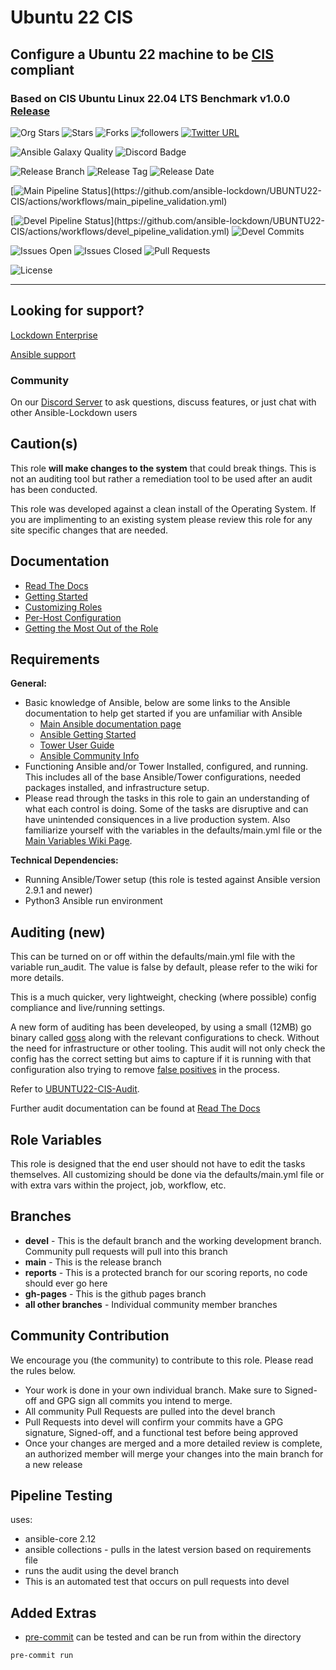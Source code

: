 # Ubuntu 22 CIS

## Configure a Ubuntu 22 machine to be [CIS](https://www.cisecurity.org/cis-benchmarks/) compliant

### Based on CIS Ubuntu Linux 22.04 LTS Benchmark v1.0.0 [Release](https://learn.cisecurity.org/l/799323/2022-09-15/3l9d2k)

![Org Stars](https://img.shields.io/github/stars/ansible-lockdown?label=Org%20Stars&style=social)
![Stars](https://img.shields.io/github/stars/ansible-lockdown/ubuntu22-cis?label=Repo%20Stars&style=social)
![Forks](https://img.shields.io/github/forks/ansible-lockdown/ubuntu22-cis?style=social)
![followers](https://img.shields.io/github/followers/ansible-lockdown?style=social)
[![Twitter URL](https://img.shields.io/twitter/url/https/twitter.com/AnsibleLockdown.svg?style=social&label=Follow%20%40AnsibleLockdown)](https://twitter.com/AnsibleLockdown)

![Ansible Galaxy Quality](https://img.shields.io/ansible/quality/56324?label=Quality&&logo=ansible)
![Discord Badge](https://img.shields.io/discord/925818806838919229?logo=discord)

![Release Branch](https://img.shields.io/badge/Release%20Branch-Main-brightgreen)
![Release Tag](https://img.shields.io/github/v/release/ansible-lockdown/UBUNTU22-CIS)
![Release Date](https://img.shields.io/github/release-date/ansible-lockdown/UBUNTU22-CIS)

[![Main Pipeline Status](https://github.com/ansible-lockdown/UBUNTU22-CIS/actions/workflows/main_pipeline_validation.yml/badge.svg?)](https://github.com/ansible-lockdown/UBUNTU22-CIS/actions/workflows/main_pipeline_validation.yml)

[![Devel Pipeline Status](https://github.com/ansible-lockdown/UBUNTU22-CIS/actions/workflows/devel_pipeline_validation.yml/badge.svg?)](https://github.com/ansible-lockdown/UBUNTU22-CIS/actions/workflows/devel_pipeline_validation.yml)
![Devel Commits](https://img.shields.io/github/commit-activity/m/ansible-lockdown/UBUNTU22-CIS/devel?color=dark%20green&label=Devel%20Branch%20Commits)

![Issues Open](https://img.shields.io/github/issues-raw/ansible-lockdown/UBUNTU22-CIS?label=Open%20Issues)
![Issues Closed](https://img.shields.io/github/issues-closed-raw/ansible-lockdown/UBUNTU22-CIS?label=Closed%20Issues&&color=success)
![Pull Requests](https://img.shields.io/github/issues-pr/ansible-lockdown/UBUNTU22-CIS?label=Pull%20Requests)

![License](https://img.shields.io/github/license/ansible-lockdown/UBUNTU22-CIS?label=License)

---

## Looking for support?

[Lockdown Enterprise](https://www.lockdownenterprise.com#GH_AL_UB22_cis)

[Ansible support](https://www.mindpointgroup.com/cybersecurity-products/ansible-counselor#GH_AL_UB22_cis)

### Community

On our [Discord Server](https://discord.io/ansible-lockdown) to ask questions, discuss features, or just chat with other Ansible-Lockdown users

## Caution(s)

This role **will make changes to the system** that could break things. This is not an auditing tool but rather a remediation tool to be used after an audit has been conducted.

This role was developed against a clean install of the Operating System. If you are implimenting to an existing system please review this role for any site specific changes that are needed.

## Documentation

- [Read The Docs](https://ansible-lockdown.readthedocs.io/en/latest/)
- [Getting Started](https://www.lockdownenterprise.com/docs/getting-started-with-lockdown#GH_AL_UB22_cis)
- [Customizing Roles](https://www.lockdownenterprise.com/docs/customizing-lockdown-enterprise#GH_AL_UB22_cis)
- [Per-Host Configuration](https://www.lockdownenterprise.com/docs/per-host-lockdown-enterprise-configuration#GH_AL_UB22_cis)
- [Getting the Most Out of the Role](https://www.lockdownenterprise.com/docs/get-the-most-out-of-lockdown-enterprise#GH_AL_UB22_cis)

## Requirements

**General:**

- Basic knowledge of Ansible, below are some links to the Ansible documentation to help get started if you are unfamiliar with Ansible
  - [Main Ansible documentation page](https://docs.ansible.com)
  - [Ansible Getting Started](https://docs.ansible.com/ansible/latest/user_guide/intro_getting_started.html)
  - [Tower User Guide](https://docs.ansible.com/ansible-tower/latest/html/userguide/index.html)
  - [Ansible Community Info](https://docs.ansible.com/ansible/latest/community/index.html)
- Functioning Ansible and/or Tower Installed, configured, and running. This includes all of the base Ansible/Tower configurations, needed packages installed, and infrastructure setup.
- Please read through the tasks in this role to gain an understanding of what each control is doing. Some of the tasks are disruptive and can have unintended consiquences in a live production system. Also familiarize yourself with the variables in the defaults/main.yml file or the [Main Variables Wiki Page](https://github.com/ansible-lockdown/UBUNTU22-CIS/wiki/Main-Variables).

**Technical Dependencies:**

- Running Ansible/Tower setup (this role is tested against Ansible version 2.9.1 and newer)
- Python3 Ansible run environment

## Auditing (new)

This can be turned on or off within the defaults/main.yml file with the variable run_audit. The value is false by default, please refer to the wiki for more details.

This is a much quicker, very lightweight, checking (where possible) config compliance and live/running settings.

A new form of auditing has been develeoped, by using a small (12MB) go binary called [goss](https://github.com/aelsabbahy/goss) along with the relevant configurations to check. Without the need for infrastructure or other tooling.
This audit will not only check the config has the correct setting but aims to capture if it is running with that configuration also trying to remove [false positives](https://www.mindpointgroup.com/blog/is-compliance-scanning-still-relevant/) in the process.

Refer to [UBUNTU22-CIS-Audit](https://github.com/ansible-lockdown/UBUNTU22-CIS-Audit).

Further audit documentation can be found at [Read The Docs](https://ansible-lockdown.readthedocs.io/en/latest/)

## Role Variables

This role is designed that the end user should not have to edit the tasks themselves. All customizing should be done via the defaults/main.yml file or with extra vars within the project, job, workflow, etc.

## Branches

- **devel** - This is the default branch and the working development branch. Community pull requests will pull into this branch
- **main** - This is the release branch
- **reports** - This is a protected branch for our scoring reports, no code should ever go here
- **gh-pages** - This is the github pages branch
- **all other branches** - Individual community member branches

## Community Contribution

We encourage you (the community) to contribute to this role. Please read the rules below.

- Your work is done in your own individual branch. Make sure to Signed-off and GPG sign all commits you intend to merge.
- All community Pull Requests are pulled into the devel branch
- Pull Requests into devel will confirm your commits have a GPG signature, Signed-off, and a functional test before being approved
- Once your changes are merged and a more detailed review is complete, an authorized member will merge your changes into the main branch for a new release

## Pipeline Testing

uses:

- ansible-core 2.12
- ansible collections - pulls in the latest version based on requirements file
- runs the audit using the devel branch
- This is an automated test that occurs on pull requests into devel

## Added Extras

- [pre-commit](https://pre-commit.com) can be tested and can be run from within the directory

```sh
pre-commit run
```
